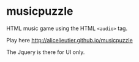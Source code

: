 musicpuzzle
===========

HTML music game using the HTML `<audio>` tag.

Play here http://alicelieutier.github.io/musicpuzzle

The Jquery is there for UI only.
